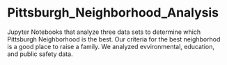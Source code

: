 # Pittsburgh_Neighborhood_Analysis
Jupyter Notebooks that analyze three data sets to determine which Pittsburgh Neighborhood is the best. Our criteria for the best neighborhod is a good place to raise a family. We analyzed evvironmental, education, and public safety data. 
